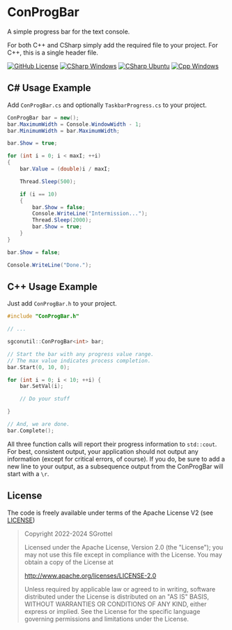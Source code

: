 # ConProgBar
A simple progress bar for the text console.

For both C++ and CSharp simply add the required file to your project.
For C++, this is a single header file.

[![GitHub License](https://img.shields.io/github/license/sgrottel/ConProgBar)](./License)
[![CSharp Windows](https://github.com/sgrottel/ConProgBar/actions/workflows/csharp-windows.yaml/badge.svg)](https://github.com/sgrottel/ConProgBar/actions/workflows/csharp-windows.yaml)
[![CSharp Ubuntu](https://github.com/sgrottel/ConProgBar/actions/workflows/csharp-ubuntu.yaml/badge.svg)](https://github.com/sgrottel/ConProgBar/actions/workflows/csharp-ubuntu.yaml)
[![Cpp Windows](https://github.com/sgrottel/ConProgBar/actions/workflows/cpp-windows.yaml/badge.svg)](https://github.com/sgrottel/ConProgBar/actions/workflows/cpp-windows.yaml)

## C# Usage Example

Add `ConProgBar.cs` and optionally `TaskbarProgress.cs` to your project.

```csharp
ConProgBar bar = new();
bar.MaximumWidth = Console.WindowWidth - 1;
bar.MinimumWidth = bar.MaximumWidth;

bar.Show = true;

for (int i = 0; i < maxI; ++i)
{
	bar.Value = (double)i / maxI;

	Thread.Sleep(500);

	if (i == 10)
	{
		bar.Show = false;
		Console.WriteLine("Intermission...");
		Thread.Sleep(2000);
		bar.Show = true;
	}
}

bar.Show = false;

Console.WriteLine("Done.");
```

## C++ Usage Example

Just add `ConProgBar.h` to your project.

```cpp
#include "ConProgBar.h"

// ...

sgconutil::ConProgBar<int> bar;

// Start the bar with any progress value range.
// The max value indicates process completion.
bar.Start(0, 10, 0);

for (int i = 0; i < 10; ++i) {
	bar.SetVal(i);

	// Do your stuff

}

// And, we are done.
bar.Complete();
```

All three function calls will report their progress information to `std::cout`.
For best, consistent output, your application should not output any information (except for critical errors, of course).
If you do, be sure to add a new line to your output, as a subsequence output from the ConProgBar will start with a `\r`.


## License
The code is freely available under terms of the Apache License V2 (see [LICENSE](./License))

> Copyright 2022-2024 SGrottel
>
> Licensed under the Apache License, Version 2.0 (the "License");
> you may not use this file except in compliance with the License.
> You may obtain a copy of the License at
>
> http://www.apache.org/licenses/LICENSE-2.0
>
> Unless required by applicable law or agreed to in writing, software
> distributed under the License is distributed on an "AS IS" BASIS,
> WITHOUT WARRANTIES OR CONDITIONS OF ANY KIND, either express or implied.
> See the License for the specific language governing permissions and
> limitations under the License.
